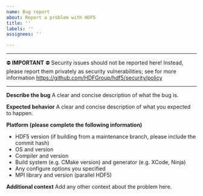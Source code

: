 ```yaml
---
name: Bug report
about: Report a problem with HDF5
title: ''
labels: ''
assignees: ''

---
```


***
 ⛔ **IMPORTANT**  ⛔
 Security issues should not be reported here! Instead, please
 report them privately as security vulnerabilities; see for more
 information https://github.com/HDFGroup/hdf5/security/policy
***

**Describe the bug**
A clear and concise description of what the bug is.

**Expected behavior**
A clear and concise description of what you expected to happen.

**Platform (please complete the following information)**
 - HDF5 version (if building from a maintenance branch, please include the commit hash)
 - OS and version
 - Compiler and version
 - Build system (e.g. CMake version) and generator (e.g. XCode, Ninja)
 - Any configure options you specified
 - MPI library and version (parallel HDF5)

**Additional context**
Add any other context about the problem here.
